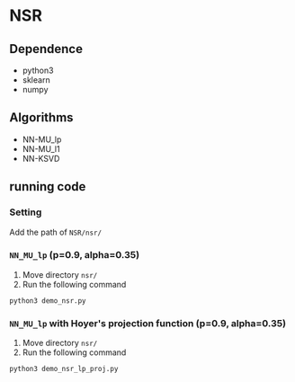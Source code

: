 # NSR
## Dependence
- python3
- sklearn
- numpy


## Algorithms
- NN-MU_lp
- NN-MU_l1
- NN-KSVD

## running code
### Setting
Add the path of `NSR/nsr/`

### `NN_MU_lp` (p=0.9, alpha=0.35)
1. Move directory `nsr/`
2. Run the following command

```python3
python3 demo_nsr.py
```

### `NN_MU_lp` with Hoyer's projection function (p=0.9, alpha=0.35)
1. Move directory `nsr/`
2. Run the following command

```python3
python3 demo_nsr_lp_proj.py
```